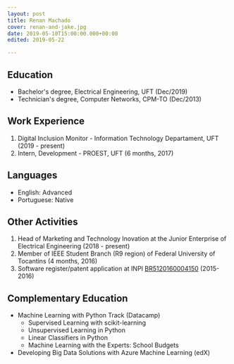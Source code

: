 ```yaml
---
layout: post
title: Renan Machado
cover: renan-and-jake.jpg
date: 2019-05-10T15:00:00.000+00:00
edited: 2019-05-22

---
```

## Education

* Bachelor's degree, Electrical Engineering, UFT (Dec/2019)
* Technician's degree, Computer Networks, CPM-TO (Dec/2013)

## Work Experience

1. Digital Inclusion Monitor - Information Technology Departament, UFT (2019 - present)
2. Intern, Development - PROEST, UFT (6 months, 2017)

## Languages

* English: Advanced
* Portuguese: Native

## Other Activities

1. Head of Marketing and Technology Inovation at the Junior Enterprise of Electrical Engineering (2018 - present)
2. Member of IEEE Student Branch (R9 region) of Federal University of Tocantins (4 months, 2016)
3. Software register/patent application at INPI [BR5120160004150](https://gru.inpi.gov.br/pePI/servlet/ProgramaServletController?Action=detail&CodPedido=19333&SearchParameter=) (2015-2016)

## Complementary Education

* Machine Learning with Python Track (Datacamp)
  * Supervised Learning with scikit-learning
  * Unsupervised Learning in Python
  * Linear Classifiers in Python
  * Machine Learning with the Experts: School Budgets
* Developing Big Data Solutions with Azure Machine Learning (edX)